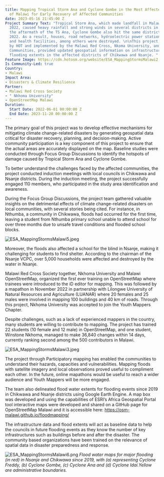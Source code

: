 ```yaml
---
title: Mapping Tropical Storm Ana and Cyclone Gombe in the Most Affected Districts
  of Malawi for Early Recovery of Affected Communities
date: 2023-05-16 21:45:00 Z
Project Summary Text: "Tropical Storm Ana, which made landfall in Malawi on 24 January
  2022, caused heavy rainfall and strong winds in several districts in Malawi. In
  the aftermath of the TS Ana, Cyclone Gombe also hit the same districts in March
  2022. As a result, houses, road networks, hydroelectric power stations, schools,
  and health facilities, among others were destroyed. \n\nThis project, supported
  by HOT and implemented by the Malawi Red Cross, Nkoma University, and local OSM
  Communities, provided updated geospatial information on infrastructure and historic
  flooding extents in the affected districts of Chikwawa and Nsanje. "
Feature Image: https://cdn.hotosm.org/website/ESA_MappingStormsMalawi2.jpeg
Is Community-Led: true
Country:
- Malawi
Impact Area:
- Disasters & Climate Resilience
Partner:
- Malawi Red Cross Society
- " Nkhoma University"
- OpenStreetMap Malawi
Duration:
  Start Date: 2022-06-01 00:00:00 Z
  End Date: 2023-11-20 00:00:00 Z
---
```


The primary goal of this project was to develop effective mechanisms for mitigating climate change-related disasters by generating geospatial data critical for disaster recovery, planning, and decision-making. Active community participation is a key component of this project to ensure that the actual areas are accurately displayed on the map. Baseline studies were conducted through Focus Group Discussions to identify the hotspots of damage caused by Tropical Storm Ana and Cyclone Gombe.


To better understand the challenges faced by the affected communities, the project conducted induction meetings with local councils in Chikwawa and Nsanje districts. During the induction meeting, the project successfully engaged 110 members, who participated in the study area identification and awareness.

During the Focus Group Discussions, the project team gathered valuable insights on the detrimental effects of climate change-related disasters on local communities, with several stories being cited. For instance, in Nthumba, a community in Chikwawa, floods had occurred for the first time, leaving a student from Nthumba primary school unable to attend school for over three months due to unsafe travel conditions and flooded school blocks. 

![ESA_MappingStormsMalawi5.jpeg](https://cdn.hotosm.org/website/ESA_MappingStormsMalawi5.jpeg)

Moreover, the floods also affected a school for the blind in Nsanje, making it challenging for students to find shelter. According to the chairman of the Nsanje VCPC, over 5,000 households were affected and destroyed by the water in Nsanje.

Malawi Red Cross Society together, Nkhoma University and Malawi OpenStreetMap, organized the first ever training on OpenStreetMap where trainees were introduced to the iD editor for mapping. This was followed by a mapathon in November 2022 in partnership with Lilongwe University of Natural Resources and Agriculture (LUANAR) where 20 females and 25 males were involved in mapping 100 buildings and 40 km of roads. Through this project, Nkhoma University was accepted to join the Youth Mappers Chapter.

Despite challenges, such as a lack of experienced mappers in the country, many students are willing to contribute to mapping. The project has trained 22 students (10 female and 12 male) in OpenStreetMap, and one student, Winstone Nkhoma, managed to make 36,840 changes within 14 days, currently ranking second among the 500 contributors in Malawi.

![ESA_MappingStormsMalawi3.jpeg](https://cdn.hotosm.org/website/ESA_MappingStormsMalawi3.jpeg)

The project through Participatory mapping has enabled the communities to understand their hazards, capacities and vulnerabilities. Mapping floods with satellite imagery and local observations proved useful to compliment each other. In the future, online mapathons would be useful to reach a wider audience and Youth Mappers will be more engaged.  

The team also delineated flood water extents for flooding events since 2019 in Chikwawa and Nsanje districts using Google Earth Engine. A map box was developed and using the capabilities of ESRI’s Africa Geospatial Portal tool interactive maps were developed and shared on a GitHub page for OpenStreetMap Malawi and it is accessible here: https://osm-malawi.github.io/floodmapping/

The infrastructure data and flood extents will act as baseline data to help the councils in future flooding events as they know the number of key infrastructures such as buildings before and after the disaster. The community based organizations have been trained on the relevance of spatial data in disaster preparedness and response. 

![ESA_MappingStormsMalawi6.png](/uploads/ESA_MappingStormsMalawi6.png)
*Flood water maps for major flooding (in red) in Nsanje and Chikwawa since 2019, with (a) representing Cyclone Freddy, (b) Cyclone Gombe, (c) Cyclone Ana and (d) Cyclone Idai.Yellow are administrative boundaries.*